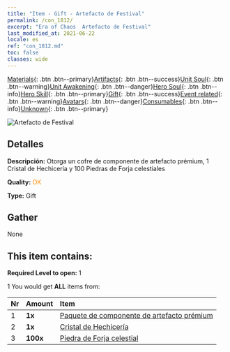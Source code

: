 ```yaml
---
title: "Item - Gift - Artefacto de Festival"
permalink: /con_1812/
excerpt: "Era of Chaos  Artefacto de Festival"
last_modified_at: 2021-06-22
locale: es
ref: "con_1812.md"
toc: false
classes: wide
---
```

 [Materials](/ItemsES/){: .btn .btn--primary}[Artifacts](/ItemsES/Artifacts/){: .btn .btn--success}[Unit Soul](/ItemsES/UnitSoul/){: .btn .btn--warning}[Unit Awakening](/ItemsES/UnitAwakening/){: .btn .btn--danger}[Hero Soul](/ItemsES/HeroSoul/){: .btn .btn--info}[Hero Skill](/ItemsES/HeroSkill/){: .btn .btn--primary}[Gift](/ItemsES/Gift/){: .btn .btn--success}[Event related](/ItemsES/Events/){: .btn .btn--warning}[Avatars](/ItemsES/Avatars/){: .btn .btn--danger}[Consumables](/ItemsES/Consumables/){: .btn .btn--info}[Unknown](/ItemsES/Unknown/){: .btn .btn--primary}

 ![Artefacto de Festival](/images/t/i_907102.png)

## Detalles
 **Descripción:** Otorga un cofre de componente de artefacto prémium, 1 Cristal de Hechicería y 100 Piedras de Forja celestiales

 **Quality:** <span style="color: #FF8C00">OK</span>

 **Type:** Gift

## Gather

  None

## This item contains:

 **Required Level to open:** 1

 1 You would get **ALL** items  from:

  | Nr | Amount |     Item    |
  |:---|:-------|:------------|
  | 1 |  **1x** | [Paquete de componente de artefacto prémium](/ItemsES/con_1507/) |  | 
  | 2 |  **1x** | [Cristal de Hechicería](/ItemsES/art_189/) |  | 
  | 3 |  **100x** | [Piedra de Forja celestial](/ItemsES/art_188/) |  | 
